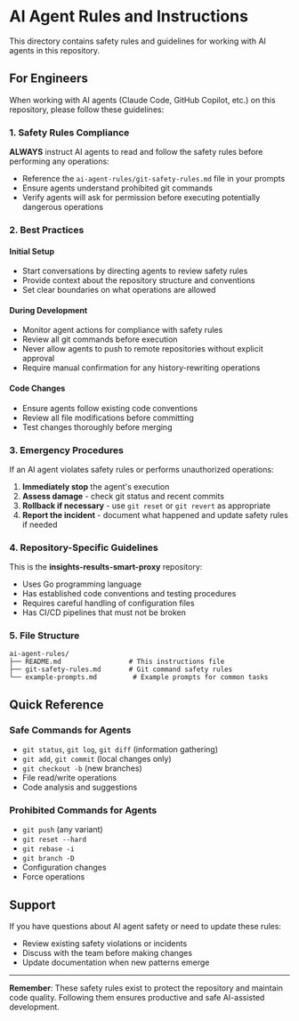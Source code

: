 # AI Agent Rules and Instructions

This directory contains safety rules and guidelines for working with AI agents in this repository.

## For Engineers

When working with AI agents (Claude Code, GitHub Copilot, etc.) on this repository, please follow these guidelines:

### 1. Safety Rules Compliance

**ALWAYS** instruct AI agents to read and follow the safety rules before performing any operations:

- Reference the `ai-agent-rules/git-safety-rules.md` file in your prompts
- Ensure agents understand prohibited git commands
- Verify agents will ask for permission before executing potentially dangerous operations

### 2. Best Practices

#### Initial Setup
- Start conversations by directing agents to review safety rules
- Provide context about the repository structure and conventions
- Set clear boundaries on what operations are allowed

#### During Development
- Monitor agent actions for compliance with safety rules
- Review all git commands before execution
- Never allow agents to push to remote repositories without explicit approval
- Require manual confirmation for any history-rewriting operations

#### Code Changes
- Ensure agents follow existing code conventions
- Review all file modifications before committing
- Test changes thoroughly before merging

### 3. Emergency Procedures

If an AI agent violates safety rules or performs unauthorized operations:

1. **Immediately stop** the agent's execution
2. **Assess damage** - check git status and recent commits
3. **Rollback if necessary** - use `git reset` or `git revert` as appropriate
4. **Report the incident** - document what happened and update safety rules if needed

### 4. Repository-Specific Guidelines

This is the **insights-results-smart-proxy** repository:
- Uses Go programming language
- Has established code conventions and testing procedures
- Requires careful handling of configuration files
- Has CI/CD pipelines that must not be broken

### 5. File Structure

```
ai-agent-rules/
├── README.md                 # This instructions file
├── git-safety-rules.md       # Git command safety rules
└── example-prompts.md         # Example prompts for common tasks
```

## Quick Reference

### Safe Commands for Agents
- `git status`, `git log`, `git diff` (information gathering)
- `git add`, `git commit` (local changes only)
- `git checkout -b` (new branches)
- File read/write operations
- Code analysis and suggestions

### Prohibited Commands for Agents
- `git push` (any variant)
- `git reset --hard`
- `git rebase -i`
- `git branch -D`
- Configuration changes
- Force operations

## Support

If you have questions about AI agent safety or need to update these rules:
- Review existing safety violations or incidents
- Discuss with the team before making changes
- Update documentation when new patterns emerge

---

**Remember**: These safety rules exist to protect the repository and maintain code quality. Following them ensures productive and safe AI-assisted development.